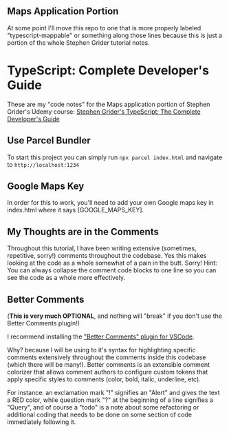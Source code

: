 ## Maps Application Portion

At some point I'll move this repo to one that is more properly labeled "typescript-mappable" or something along those lines because this is just a portion of the whole Stephen Grider tutorial notes.

# TypeScript: Complete Developer's Guide

These are my "code notes" for the Maps application portion of Stephen Grider's Udemy course: [Stephen Grider's TypeScript: The Complete Developer's Guide](https://www.udemy.com/course/typescript-the-complete-developers-guide/)

## Use Parcel Bundler

To start this project you can simply run `npx parcel index.html` and navigate to `http://localhost:1234`

## Google Maps Key

In order for this to work, you'll need to add your own Google maps key in index.html where it says
[GOOGLE_MAPS_KEY].

## My Thoughts are in the Comments

Throughout this tutorial, I have been writing extensive (sometimes, repetitive, sorry!) comments throughout the codebase. Yes this makes looking at the code as a whole somewhat of a pain in the butt. Sorry! Hint: You can always collapse the comment code blocks to one line so you can see the code as a whole more effectively.

## Better Comments

(**This is very much OPTIONAL**, and nothing will "break" if you don't use the Better Comments plugin!)

I recommend installing the ["Better Comments" plugin for VSCode](https://marketplace.visualstudio.com/items?itemName=aaron-bond.better-comments).

Why? because I will be using to it's syntax for highlighting specific comments extensively throughout the comments inside this codebase (which there will be many!). Better comments is an extensible comment colorizer that allows comment authors to configure custom tokens that apply specific styles to comments (color, bold, italic, underline, etc).

For instance: an exclamation mark "!" signifies an "Alert" and gives the text a RED color, while question mark "?" at the beginning of a line signifies a "Query", and of course a "todo" is a note about some refactoring or additional coding that needs to be done on some section of code immediately following it.

